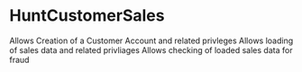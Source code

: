 # HuntCustomerSales
Allows Creation of a Customer Account and related privleges
Allows loading of sales data and related privliages
Allows checking of loaded sales data for fraud
